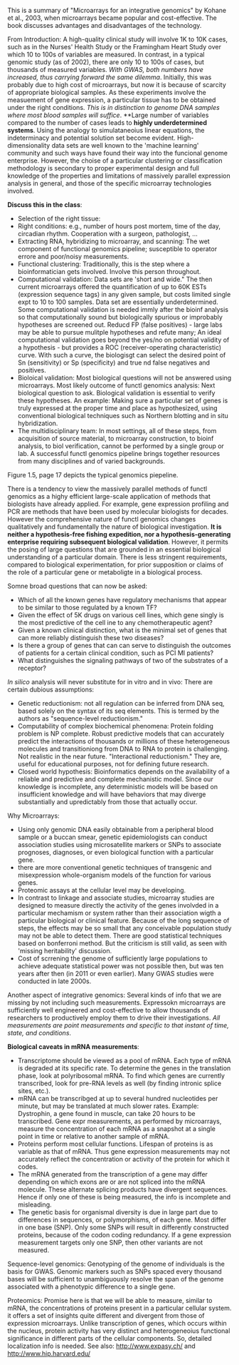 This is a summary of "Microarrays for an integrative genomics" by Kohane et al., 2003, when microarrays became popular and cost-effective. The book discusses advantages and disadvantages of the technology.

From Introduction: A high-quality clinical study will involve 1K to 10K cases, such as in the Nurses' Health Study or the Framingham Heart Study over which 10 to 100s of variables are measured. In contrast, in a typical genomic study (as of 2002), there are only 10 to 100s of cases, but thousands of measured variables. *With GWAS, both numbers have increased, thus carrying forward the same dilemma*. Initially, this was probably due to high cost of microarrays, but now it is because of scarcity of appropriate biological samples. As these experiments involve the measuement of gene expression, a particular tissue has to be obtained under the right conditions. *This is in distinction to genome DNA samples where most blood samples will suffice*. **Large number of variables compared to the number of cases leads to  **highly underdetermined systems**. Using the analogy to simulataneoius linear equations, the indeterminacy and potential solution set become evident. High-dimensionality data sets are well known to the 'machine learning' community and such ways have found their way into the funcional genome enterprise. However, the choise of a particular clustering or classification methodology is secondary to proper experimental design and full knowledge of the properties and limitations of massively parallel expression analysis in general, and those of the specific microarray technologies involved. 

**Discuss this in the class**:

* Selection of the right tissue:
* Right conditions: e.g., number of hours post mortem, time of the day, circadian rhythm. Cooperation with a surgeon, pathologist, ...
* Extracting RNA, hybridizing to microarray, and scanning: The wet component of functional genomics pipeline; susceptible to operator errore and poor/noisy measurements. 
* Functional clustering: Traditionally, this is the step where a bioinformatician gets involved. Involve this person throughout.
* Computational validation: Data sets are 'short and wide." The then current microarrays offered the quantification of up to 60K ESTs (expression sequence tags) in any given sample, but costs limited single expt to 10 to 100 samples. Data set are essentially underdetermined. Some computational validation is needed immly after the bioinf analysis so that computationally sound but biologically spurious or improbably hypotheses are screened out. Reducd FP (false positives) - large labs may be able to pursue mulitple hypotheses and refute many; An ideal computational validation goes beyond the yes/no on potential validity of a hypothesis - but provides a ROC (receiver-operating characteristic) curve. With such a curve, the biologisgt can select the desired point of Sn (sensitivity) or Sp (specificity) and true nd false negatives and positives.
* Bioloical validation: Most biological questions will not be answered using microarrays. Most likely outcome of functl genomics analysis: Next biological question to ask. Biological validation is essential to verify these hypotheses. An example: Making sure a particular set of genes is truly expressed at the proper time and place as hypothesized, using conventional biological techniques such as Northern blotting and in situ hybridization.
* The multidisciplinary team: In most settings, all of these steps, from acquisition of source material, to microarray construction, to bioinf analysis, to biol verification, cannot be performed by a single group or lab. A successful functl genomics pipeline brings together resources from many disciplines and of varied backgrounds. 

Figure 1.5, page 17 depicts the typical genomics piepeline. 

There is a tendency to view the massively parallel methods of functl genomics as a highy efficient large-scale application of methods that biologists have already applied. For example, gene expression profiling and PCR are methods that have been used by molecular biologists for decades. However the comprehensive nature of functl genomics changes qualitatively and fundamentally the nature of biological investigation. **It is neither a hypothesis-free fishing expedition, nor a hypothesis-generating enterprise requiring subsequent biological validation**. However, it permits the posing of large questions that are grounded in an essential biological understanding of a particular domain. There is less stringent requirements, compared to biological experimentation, for prior supposition or claims of the role of a particular gene or metaboligte in a biological process. 

Somne broad questions that can now be asked:
* Which of all the known genes have regulatory mechanisms that appear to be similar to those regulated by a known TF?
* Given the effect of 5K drugs on various cell lines, which gene singly is the most predictive of the cell ine to any chemotherapeutic agent?
* Given a known clinical distinction, what is the minimal set of genes that can more reliably distinguish these two diseases?
* Is there a group of genes that can can serve to distinguish the outcomes of patients for a certain clinical condition, such as PCI MI patients?
* What distinguishes the signaling pathways of two of the substrates of a receptor? 

*In silico* analysis will never substitute for in vitro and in vivo: There are certain dubious assumptions: 
* Genetic reductionism: not all regulation can be inferred from DNA seq, based solely on the syntax of its seq elements. This is termed by the authors as "sequence-level reductionism."
* Computability of complex biochemical phenomena: Protein folding problem is NP complete. Robust predictive models that can accurately predict the interactions of thousands or millions of these heterogeneous molecules and transitioniong from DNA to RNA to protein is challenging. Not realistic in the near future. "Interactional reductionism." They are, useful for educational purposes, not for defining future research.
* Closed world hypothesis: Bioinformatics depends on the availability of a reliable and predictive and complete mechanistic model. Since our knowledge is incomplete, any deterministic models will be based on insufficient knowledge and will have behaviors that may diverge substantially and upredictably from those that actually occur. 

Why Microarrays: 
* Using only genomic DNA easily obtainable from a peripheral blood sample or a buccan smear, genetic epidemiologists can conduct association studies using microsatellite markers or SNPs to associate prognoses, diagnoses, or even biological function with a particular gene. 
* there are more conventional genetic techniques of transgenic and misexpression whole-organism models of the function for various genes. 
* Proteomic assays at the cellular level may be developing.
* In contrast to linkage and associate studies, microarray studies are designed to measure directly the activity of the genes involvded in a particular mechamism or system rather than their association wigth a particular biological or clinical feature. Because of the long sequence of steps, the effects may be so small that any conceivable population study may not be able to detect them. There are good statistical techniques based on bonferroni method. But the criticism is still valid, as seen with 'missing heritability' discussion.
* Cost of scrrening the genome of sufficiently large populations to achieve adequate statistical power was not possible then, but was  ten years after then (in 2011 or even earlier). Many GWAS studies were conducted in late 2000s.

Another aspect of integrative genomics: Several kinds of info that we are missing by not including such measurements.  Expressokn microarrays are sufficiently well engineered and cost-effective to allow thousands of researchers to productively employ them to drive their investigations. *All measurements are point measurements and specific to that instant of time, state, and conditions*. 

**Biological caveats in mRNA measurements**:
* Transcriptome should be viewed as a pool of mRNA. Each type of mRNA is degraded at its specific rate. To determine the genes in the translation phase, look at polyribosomal mRNA. To find which genes are currently transcribed, look for pre-RNA levels as well (by finding intronic splice sites, etc.). 
* mRNA can be transcribged at up to several hundred nucleotides per minute, but may be translated at much slower rates. Example: Dystrophin, a gene found in muscle, can take 20 hours to be transcribed. Gene expr measurements, as performed by microarrays, measure the concentration of each mRNA as a snapshot at a single point in time or relative to another sample of mRNA. 
* Proteins perform most cellular functions. Lifespan of proteins is as variable as that of mRNA. Thus gene expression measurements may not accurately reflect the concentration or activity of the protein for which it codes. 
* The mRNA generated from the transcription of a gene may differ depending on which exons are or are not spliced into the mRNA molecule. These alternate splicing products have divergent sequences. Hence if only one of these is being measured, the info is incomplete and misleading.
* The genetic basis for organismal diversity is due in large part due to differences in sequences, or polymorphisms, of each gene. Most differ in one base (SNP). Only some SNPs will result in differently constructed proteins, because of the codon coding redundancy. If a gene expression measurement targets only one SNP, then other variants are not measured. 

Sequence-level genomics: Genotyping of the genome of individuals is the basis for GWAS. Genomic markers such as SNPs spaced every thousand bases will be sufficient to unambiguously resolve the span of the genome associated with a phenotypic difference  to a single gene. 

Proteomics: Promise here is that we will be able to measure, similar to mRNA, the concentrations of proteins present in a particular cellular system. it offers a set of insights quite different and divergent from those of expression microarrays. Unlike transcription of genes, which occurs within the nucleus, protein activity has very distinct and heterogeneoius functional significance in different parts of the cellular components. So, detailed localization info is needed. See also: http://www.expasy.ch/ and http://www.hip.harvard.edu/

